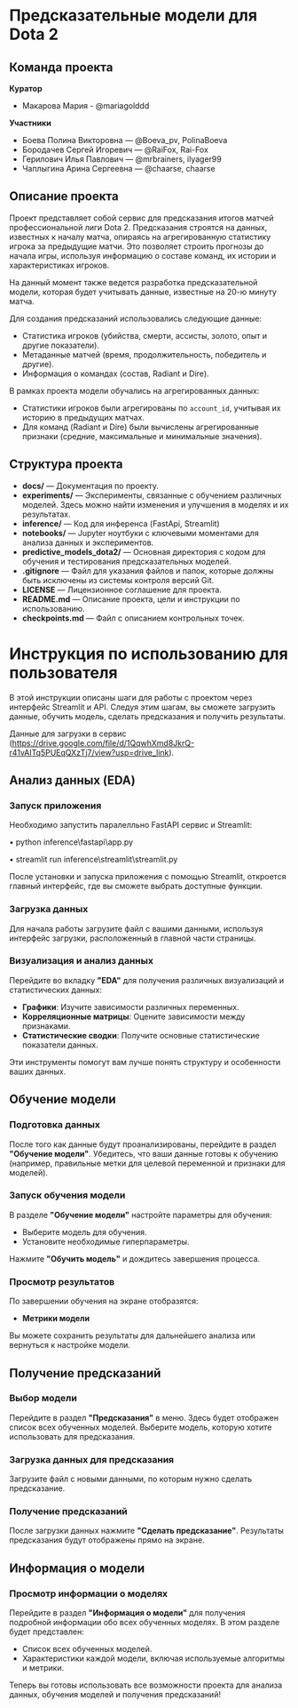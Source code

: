 # Предсказательные модели для Dota 2 
## Команда проекта
**Куратор**
* Макарова Мария - @mariagolddd

**Участники**
* Боева Полина Викторовна — @Boeva_pv, PolinaBoeva
* Бородачев Сергей Игоревич — @RaiFox, Rai-Fox
* Герилович Илья Павлович — @mrbrainers, ilyager99
* Чаплыгина Арина Сергеевна — @chaarse, chaarse

## Описание проекта
Проект представляет собой сервис для предсказания итогов матчей профессиональной лиги Dota 2. 
Предсказания строятся на данных, известных к началу матча, опираясь на агрегированную статистику игрока за предыдущие матчи. Это позволяет строить прогнозы до начала игры, используя информацию о составе команд, их истории и характеристиках игроков. 

На данный момент также ведется разработка предсказательной модели, которая будет учитывать данные, известные на 20-ю минуту матча. 

Для создания предсказаний использовались следующие данные:
- Статистика игроков (убийства, смерти, ассисты, золото, опыт и другие показатели).
- Метаданные матчей (время, продолжительность, победитель и другие).
- Информация о командах (состав, Radiant и Dire).

В рамках проекта модели обучались на агрегированных данных:
- Статистики игроков были агрегированы по `account_id`, учитывая их историю в предыдущих матчах.
- Для команд (Radiant и Dire) были вычислены агрегированные признаки (средние, максимальные и минимальные значения).

## Структура проекта

- **docs/** — Документация по проекту.
- **experiments/** — Эксперименты, связанные с обучением различных моделей. Здесь можно найти изменения и улучшения в моделях и их результатах. 
- **inference/** — Код для инференса (FastApi, Streamlit)
- **notebooks/** — Jupyter ноутбуки c ключевыми моментами для анализа данных и экспериментов. 
- **predictive_models_dota2/** — Основная директория с кодом для обучения и тестирования предсказательных моделей. 
- **.gitignore** — Файл для указания файлов и папок, которые должны быть исключены из системы контроля версий Git.
- **LICENSE** — Лицензионное соглашение для проекта.
- **README.md** — Описание проекта, цели и инструкции по использованию.
- **checkpoints.md** — Файл с описанием контрольных точек.

# Инструкция по использованию для пользователя

В этой инструкции описаны шаги для работы с проектом через интерфейс Streamlit и API. Следуя этим шагам, вы сможете загрузить данные, обучить модель, сделать предсказания и получить результаты. 

Данные для загрузки в сервис (https://drive.google.com/file/d/1QqwhXmd8JkrQ-r41vAITq5PUEqQXzTj7/view?usp=drive_link).

## Анализ данных (EDA)

### Запуск приложения
Необходимо запустить паралелльно FastAPI сервис и Streamlit:

• python inference\fastapi\app.py

• streamlit run inference\streamlit\streamlit.py

После установки и запуска приложения с помощью Streamlit, откроется главный интерфейс, где вы сможете выбрать доступные функции.

### Загрузка данных
Для начала работы загрузите файл с вашими данными, используя интерфейс загрузки, расположенный в главной части страницы.

### Визуализация и анализ данных
Перейдите во вкладку **"EDA"** для получения различных визуализаций и статистических данных:

- **Графики**: Изучите зависимости различных переменных.
- **Корреляционные матрицы**: Оцените зависимости между признаками.
- **Статистические сводки**: Получите основные статистические показатели данных.

Эти инструменты помогут вам лучше понять структуру и особенности ваших данных.

## Обучение модели

### Подготовка данных
После того как данные будут проанализированы, перейдите в раздел **"Обучение модели"**. Убедитесь, что ваши данные готовы к обучению (например, правильные метки для целевой переменной и признаки для моделей).

### Запуск обучения модели
В разделе **"Обучение модели"** настройте параметры для обучения:

- Выберите модель для обучения.
- Установите необходимые гиперпараметры.
  
Нажмите **"Обучить модель"** и дождитесь завершения процесса.

### Просмотр результатов
По завершении обучения на экране отобразятся:

- **Метрики модели**

Вы можете сохранить результаты для дальнейшего анализа или вернуться к настройке модели.

## Получение предсказаний

### Выбор модели
Перейдите в раздел **"Предсказания"** в меню. Здесь будет отображен список всех обученных моделей. Выберите модель, которую хотите использовать для предсказания.

### Загрузка данных для предсказания
Загрузите файл с новыми данными, по которым нужно сделать предсказание.

### Получение предсказаний
После загрузки данных нажмите **"Сделать предсказание"**. Результаты предсказания будут отображены прямо на экране.

## Информация о модели

### Просмотр информации о моделях
Перейдите в раздел **"Информация о модели"** для получения подробной информации обо всех обученных моделях. В этом разделе будет представлен:

- Список всех обученных моделей.
- Характеристики каждой модели, включая используемые алгоритмы и метрики.

Теперь вы готовы использовать все возможности проекта для анализа данных, обучения моделей и получения предсказаний!

